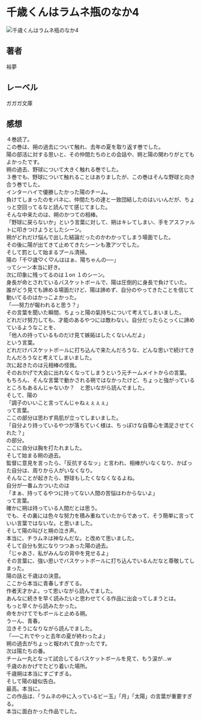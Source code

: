 # 千歳くんはラムネ瓶のなか4

![千歳くんはラムネ瓶のなか4](https://i.imgur.com/Ssvqrba.png)

## 著者

裕夢

## レーベル

ガガガ文庫

## 感想

４巻読了。  
この巻は、朔の過去について触れ、去年の夏を取り返す巻でした。  
陽の部活に対する思いと、その仲間たちのとの会話や、朔と陽の関わりがとてもよかったです。  
朔の過去、野球について大きく触れる巻でした。  
３巻でも、野球について触れることはありましたが、この巻はそんな野球と向き合う巻でした。  
インターハイで優勝したかった陽のチーム。  
負けてしまったのをバネに、仲間たちの達と一致団結したのはいいんだが、ちょっと空回ってるなと読んでて感じてました。  
そんな中来たのは、朔のかつての相棒。  
「野球に戻らないか」という言葉に対して、朔はキレてしまい、手をアスファルトに叩きつけようとしたシーン。  
朔がどれだけ悩んで出した結論だったのかわかってしまう場面でした。  
その後に陽が出てきて止めてきたシーンも激アツでした。  
そして罰として始まるプール清掃。  
陽の「千♡歳♡く♡んははぁ、陽ちゃんの──」  
ってシーン本当に好き。  
次に印象に残ってるのは１on １のシーン。  
身長が命とされているバスケットボールで、陽は圧倒的に身長で負けていた。  
誰がどう見ても諦める場面だけど、陽は諦めず、自分のやってきたことを信じて動いてるのはかっこよかった。  
「──努力が報われると思う？」  
その言葉を聞いた瞬間、ちょっと陽の氣持ちについて考えてしまいました。  
どれだけ努力しても、才能のあるやつには敵わない。自分だったらとっくに諦めているようなことを、  
「他人の持っているものだけ見て嫉妬はしたくないんだよ」  
という言葉。  
どれだけバスケットボールに打ち込んで来たんだろうな、どんな思いで続けてきたんだろうなと考えてしまいました。  
次に起きたのは元相棒の怪我。  
そのおかげで大会に出れなくなってしまうという元チームメイトからの言葉。  
もちろん、そんな言葉で動かされる朔ではなかったけど、ちょっと強がっているところもあるんじゃないか？　と思いながら読んでました。  
そして、陽の  
「調子のいいこと言ってんじゃねぇぇぇぇ」  
って言葉。  
ここの部分は思わず鳥肌が立ってしまいました。  
「自分より持っているやつが落ちていく様は、ちっぽけな自尊心を満足させてくれた？」  
の部分。  
ここに自分は胸を打たれました。  
そして始まる朔の過去。  
監督に意見を言ったら、「反抗するなッ」と言われ、相棒がいなくなり、かばった自分は、周りから人がいなくなり。  
そんなことが起きたら、野球もしたくななくなるよね。  
自分が一番ムカついたのは  
「まぁ、持ってるやつに持ってない人間の苦悩はわからないよ」  
って言葉。  
確かに朔は持っている人間だとは思う。  
でも、その裏には色々な努力を積み重ねていたからであって、そう簡単に言っていい言葉ではないな。と思いました。  
そして陽の叫びと朔の泣き声。  
本当に、チラムネは神なんだな。と改めて思いました。  
そして自分も気になりつつあった陽の過去。  
「じゃあさ、私がみんなの背中を見せるよ」  
その言葉に、強い思いでバスケットボールに打ち込んでいるんだなと尊敬してしまった。  
陽の話と千歳はの決意。  
ここから本当に青春しすぎてる。  
作者天才かよ。って思いながら読んでました。  
あんなに続きを早く読みたいと思わせてくる作品に出会ってしまうとは。  
もっと早くから読みたかった。  
命をかけてでもボールと止める朔。  
うーん、青春。  
泣きそうになりながら読んでました。  
「──これでやっと去年の夏が終わったよ」  
朔の過去がちょっと報われて良かったです。  
次は陽たちの番。  
チーム一丸となって試合してるバスケットボールを見て、もう涙が…w  
千歳のおかげでたどり着いた場所。  
千歳朔は本当にすごすぎる。  
そして陽の疑似告白。  
最高。本当に。  
この作品は、「ラムネの中に入っているビー玉」「月」「太陽」の言葉が重要すぎる。  
本当に面白かった作品でした。  
